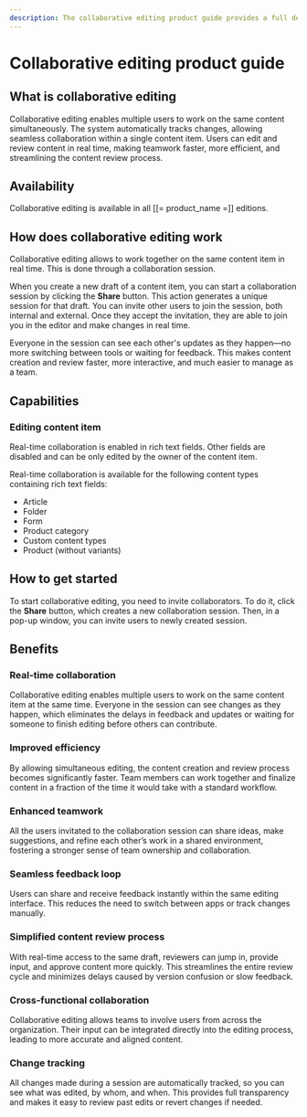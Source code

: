 ```yaml
---
description: The collaborative editing product guide provides a full description of the features and benefits that this module brings to the clients.
---
```


# Collaborative editing product guide

## What is collaborative editing

Collaborative editing enables multiple users to work on the same content simultaneously.
The system automatically tracks changes, allowing seamless collaboration within a single content item.
Users can edit and review content in real time, making teamwork faster, more efficient, and streamlining the content review process.

## Availability

Collaborative editing is available in all [[= product_name =]] editions.

## How does collaborative editing work

Collaborative editing allows to work together on the same content item in real time.
This is done through a collaboration session.

When you create a new draft of a content item, you can start a collaboration session by clicking the **Share** button.
This action generates a unique session for that draft.
You can invite other users to join the session, both internal and external.
Once they accept the invitation, they are able to join you in the editor and make changes in real time.

Everyone in the session can see each other's updates as they happen—no more switching between tools or waiting for feedback.
This makes content creation and review faster, more interactive, and much easier to manage as a team.

## Capabilities

### Editing content item

Real-time collaboration is enabled in rich text fields.
Other fields are disabled and can be only edited by the owner of the content item.

Real-time collaboration is available for the following content types containing rich text fields:

- Article
- Folder
- Form
- Product category
- Custom content types
- Product (without variants)

## How to get started

To start collaborative editing, you need to invite collaborators.
To do it, click the **Share** button, which creates a new collaboration session.
Then, in a pop-up window, you can invite users to newly created session.

## Benefits

### Real-time collaboration

Collaborative editing enables multiple users to work on the same content item at the same time.
Everyone in the session can see changes as they happen, which eliminates the delays in feedback and updates or waiting for someone to finish editing before others can contribute.

### Improved efficiency

By allowing simultaneous editing, the content creation and review process becomes significantly faster.
Team members can work together and finalize content in a fraction of the time it would take with a standard workflow.

### Enhanced teamwork

All the users invitated to the collaboration session can share ideas, make suggestions, and refine each other’s work in a shared environment, fostering a stronger sense of team ownership and collaboration.

### Seamless feedback loop

Users can share and receive feedback instantly within the same editing interface.
This reduces the need to switch between apps or track changes manually.

### Simplified content review process

With real-time access to the same draft, reviewers can jump in, provide input, and approve content more quickly.
This streamlines the entire review cycle and minimizes delays caused by version confusion or slow feedback.

### Cross-functional collaboration

Collaborative editing allows teams to involve users from across the organization.
Their input can be integrated directly into the editing process, leading to more accurate and aligned content.

### Change tracking

All changes made during a session are automatically tracked, so you can see what was edited, by whom, and when.
This provides full transparency and makes it easy to review past edits or revert changes if needed.